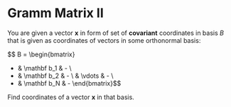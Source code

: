 # Gramm Matrix II

You are given a vector $\mathbf x$ in form of set of 
**covariant** coordinates in basis $B$ that is given as 
coordinates of vectors in some orthonormal basis:

$$
B = \begin{bmatrix}
- & \mathbf b_1 & - \\
- & \mathbf b_2 & - \\
  & \vdots & - \\
- & \mathbf b_N & - 
\end{bmatrix}$$

Find coordinates of a vector $\mathbf x$ in that
basis.